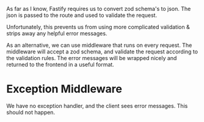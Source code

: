As far as I know, Fastify requires us to convert zod schema's to json. The json is passed to the route and used to validate the request.

Unfortunately, this prevents us from using more complicated validation & strips away any helpful error messages.

As an alternative, we can use middleware that runs on every request. The middleware will accept a zod schema, and validate the request according to the validation rules.
The error messages will be wrapped nicely and returned to the frontend in a useful format.
# Exception Middleware
We have no exception handler, and the client sees error messages. This should not happen.